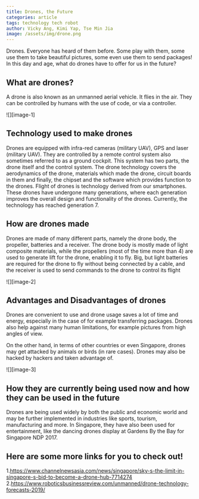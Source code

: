 ```yaml
---
title: Drones, the Future
categories: article
tags: technology tech robot
author: Vicky Ang, Kimi Yap, Tse Min Jia
image: /assets/img/drone.png
---
```


Drones. Everyone has heard of them before. Some play with them, some use them to take beautiful pictures, some even use them to send packages! In this day and age, what do drones have to offer for us in the future?

## **What are drones?**

A drone is also known as an unmanned aerial vehicle. It flies in the air. They can be controlled by humans with the use of code, or via a controller.

![][image-1]

## **Technology used to make drones**

Drones are equipped with infra-red cameras (military UAV), GPS and laser (military UAV). They are controlled by a remote control system also sometimes referred to as a ground cockpit. This system has two parts, the drone itself and the control system. The drone technology covers the aerodynamics of the drone, materials which made the drone, circuit boards in them and finally, the chipset and the software which provides function to the drones. Flight of drones is technology derived from our smartphones. These drones have undergone many generations, where each generation improves the overall design and functionality of the drones. Currently, the technology has reached generation 7. 

## **How are drones made**

Drones are made of many different parts, 	namely the drone body, the propeller, batteries and a receiver. The drone body is mostly made of light composite materials, while the propellers (most of the time more than 4) are used to generate lift for the drone, enabling it to fly. Big, but light batteries are required for the drone to fly without being connected by a cable, and the receiver is used to send commands to the drone to control its flight

![][image-2]

## **Advantages and Disadvantages of drones**

Drones are convenient to use and drone usage saves a lot of time and energy, especially in the case of for example transferring packages. Drones also help against many human limitations, for example pictures from high angles of view. 

On the other hand, in terms of other countries or even Singapore, drones may get attacked by animals or birds (in rare cases). Drones may also be hacked by hackers and taken advantage of. 

![][image-3]

## **How they are currently being used now and how they can be used in the future**

Drones are being used widely by both the public and economic world and may be further implemented in industries like sports, tourism, manufacturing and more. In Singapore, they have also been used for entertainment, like the dancing drones display at Gardens By the Bay for Singapore NDP 2017. 

## **Here are some more links for you to check out!**

1.https://www.channelnewsasia.com/news/singapore/sky-s-the-limit-in-singapore-s-bid-to-become-a-drone-hub-7714274
2.https://www.roboticsbusinessreview.com/unmanned/drone-technology-forecasts-2019/